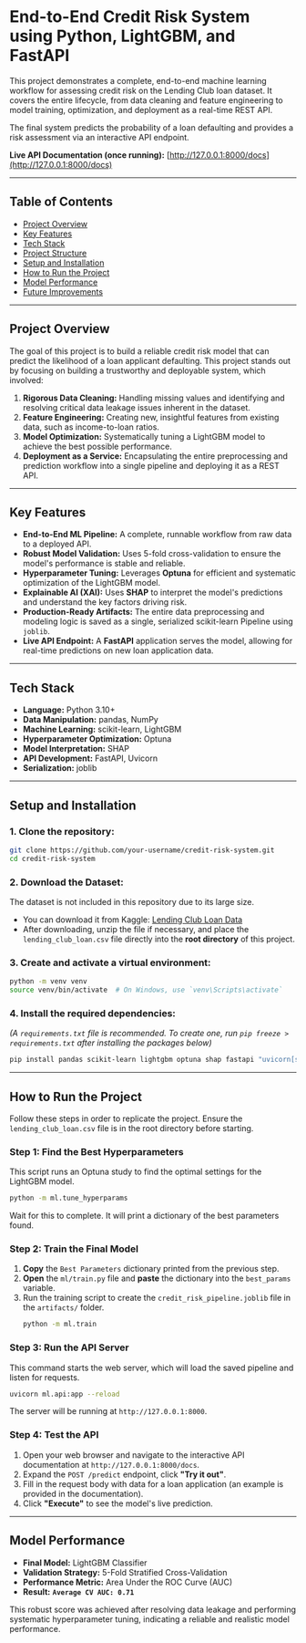 # End-to-End Credit Risk System using Python, LightGBM, and FastAPI

This project demonstrates a complete, end-to-end machine learning workflow for assessing credit risk on the Lending Club loan dataset. It covers the entire lifecycle, from data cleaning and feature engineering to model training, optimization, and deployment as a real-time REST API.

The final system predicts the probability of a loan defaulting and provides a risk assessment via an interactive API endpoint.

**Live API Documentation (once running):** [http://127.0.0.1:8000/docs](http://127.0.0.1:8000/docs)

---

## Table of Contents
- [Project Overview](#project-overview)
- [Key Features](#key-features)
- [Tech Stack](#tech-stack)
- [Project Structure](#project-structure)
- [Setup and Installation](#setup-and-installation)
- [How to Run the Project](#how-to-run-the-project)
- [Model Performance](#model-performance)
- [Future Improvements](#future-improvements)

---

## Project Overview

The goal of this project is to build a reliable credit risk model that can predict the likelihood of a loan applicant defaulting. This project stands out by focusing on building a trustworthy and deployable system, which involved:

1.  **Rigorous Data Cleaning:** Handling missing values and identifying and resolving critical data leakage issues inherent in the dataset.
2.  **Feature Engineering:** Creating new, insightful features from existing data, such as income-to-loan ratios.
3.  **Model Optimization:** Systematically tuning a LightGBM model to achieve the best possible performance.
4.  **Deployment as a Service:** Encapsulating the entire preprocessing and prediction workflow into a single pipeline and deploying it as a REST API.

---

## Key Features

- **End-to-End ML Pipeline:** A complete, runnable workflow from raw data to a deployed API.
- **Robust Model Validation:** Uses 5-fold cross-validation to ensure the model's performance is stable and reliable.
- **Hyperparameter Tuning:** Leverages **Optuna** for efficient and systematic optimization of the LightGBM model.
- **Explainable AI (XAI):** Uses **SHAP** to interpret the model's predictions and understand the key factors driving risk.
- **Production-Ready Artifacts:** The entire data preprocessing and modeling logic is saved as a single, serialized scikit-learn Pipeline using `joblib`.
- **Live API Endpoint:** A **FastAPI** application serves the model, allowing for real-time predictions on new loan application data.

---

## Tech Stack

- **Language:** Python 3.10+
- **Data Manipulation:** pandas, NumPy
- **Machine Learning:** scikit-learn, LightGBM
- **Hyperparameter Optimization:** Optuna
- **Model Interpretation:** SHAP
- **API Development:** FastAPI, Uvicorn
- **Serialization:** joblib

---

## Setup and Installation

### 1. Clone the repository:
```bash
git clone https://github.com/your-username/credit-risk-system.git
cd credit-risk-system
```

### 2. Download the Dataset:
The dataset is not included in this repository due to its large size.
- You can download it from Kaggle: [Lending Club Loan Data](https://www.kaggle.com/datasets/wordsforthewise/lending-club)
- After downloading, unzip the file if necessary, and place the `lending_club_loan.csv` file directly into the **root directory** of this project.

### 3. Create and activate a virtual environment:
```bash
python -m venv venv
source venv/bin/activate  # On Windows, use `venv\Scripts\activate`
```

### 4. Install the required dependencies:
*(A `requirements.txt` file is recommended. To create one, run `pip freeze > requirements.txt` after installing the packages below)*
```bash
pip install pandas scikit-learn lightgbm optuna shap fastapi "uvicorn[standard]"
```

---

## How to Run the Project

Follow these steps in order to replicate the project. Ensure the `lending_club_loan.csv` file is in the root directory before starting.

### Step 1: Find the Best Hyperparameters
This script runs an Optuna study to find the optimal settings for the LightGBM model.
```bash
python -m ml.tune_hyperparams
```
Wait for this to complete. It will print a dictionary of the best parameters found.

### Step 2: Train the Final Model
1.  **Copy** the `Best Parameters` dictionary printed from the previous step.
2.  **Open** the `ml/train.py` file and **paste** the dictionary into the `best_params` variable.
3.  Run the training script to create the `credit_risk_pipeline.joblib` file in the `artifacts/` folder.
    ```bash
    python -m ml.train
    ```

### Step 3: Run the API Server
This command starts the web server, which will load the saved pipeline and listen for requests.
```bash
uvicorn ml.api:app --reload
```
The server will be running at `http://127.0.0.1:8000`.

### Step 4: Test the API
1.  Open your web browser and navigate to the interactive API documentation at `http://127.0.0.1:8000/docs`.
2.  Expand the `POST /predict` endpoint, click **"Try it out"**.
3.  Fill in the request body with data for a loan application (an example is provided in the documentation).
4.  Click **"Execute"** to see the model's live prediction.

---

## Model Performance

- **Final Model:** LightGBM Classifier
- **Validation Strategy:** 5-Fold Stratified Cross-Validation
- **Performance Metric:** Area Under the ROC Curve (AUC)
- **Result:** **`Average CV AUC: 0.71`**

This robust score was achieved after resolving data leakage and performing systematic hyperparameter tuning, indicating a reliable and realistic model performance.